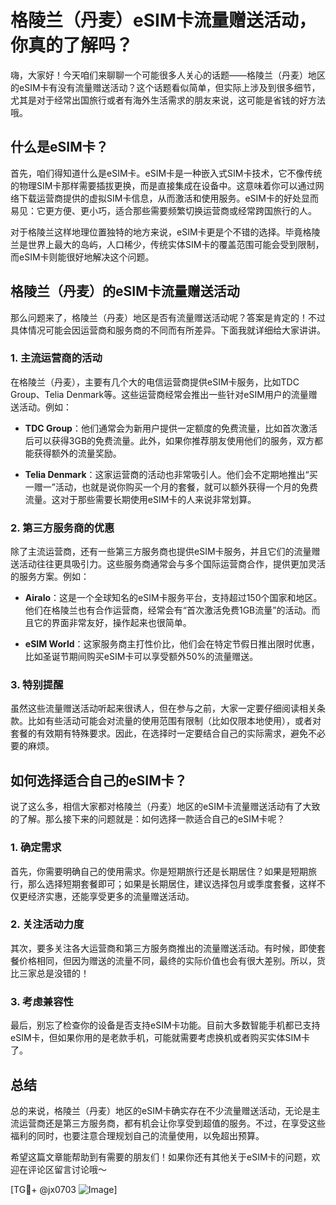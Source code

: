 # 格陵兰（丹麦）eSIM卡流量赠送活动，你真的了解吗？

嗨，大家好！今天咱们来聊聊一个可能很多人关心的话题——格陵兰（丹麦）地区的eSIM卡有没有流量赠送活动？这个话题看似简单，但实际上涉及到很多细节，尤其是对于经常出国旅行或者有海外生活需求的朋友来说，这可能是省钱的好方法哦。

## 什么是eSIM卡？

首先，咱们得知道什么是eSIM卡。eSIM卡是一种嵌入式SIM卡技术，它不像传统的物理SIM卡那样需要插拔更换，而是直接集成在设备中。这意味着你可以通过网络下载运营商提供的虚拟SIM卡信息，从而激活和使用服务。eSIM卡的好处显而易见：它更方便、更小巧，适合那些需要频繁切换运营商或经常跨国旅行的人。

对于格陵兰这样地理位置独特的地方来说，eSIM卡更是个不错的选择。毕竟格陵兰是世界上最大的岛屿，人口稀少，传统实体SIM卡的覆盖范围可能会受到限制，而eSIM卡则能很好地解决这个问题。

## 格陵兰（丹麦）的eSIM卡流量赠送活动

那么问题来了，格陵兰（丹麦）地区是否有流量赠送活动呢？答案是肯定的！不过具体情况可能会因运营商和服务商的不同而有所差异。下面我就详细给大家讲讲。

### 1. 主流运营商的活动

在格陵兰（丹麦），主要有几个大的电信运营商提供eSIM卡服务，比如TDC Group、Telia Denmark等。这些运营商经常会推出一些针对eSIM用户的流量赠送活动。例如：

- **TDC Group**：他们通常会为新用户提供一定额度的免费流量，比如首次激活后可以获得3GB的免费流量。此外，如果你推荐朋友使用他们的服务，双方都能获得额外的流量奖励。
  
- **Telia Denmark**：这家运营商的活动也非常吸引人。他们会不定期地推出“买一赠一”活动，也就是说你购买一个月的套餐，就可以额外获得一个月的免费流量。这对于那些需要长期使用eSIM卡的人来说非常划算。

### 2. 第三方服务商的优惠

除了主流运营商，还有一些第三方服务商也提供eSIM卡服务，并且它们的流量赠送活动往往更具吸引力。这些服务商通常会与多个国际运营商合作，提供更加灵活的服务方案。例如：

- **Airalo**：这是一个全球知名的eSIM卡服务平台，支持超过150个国家和地区。他们在格陵兰也有合作运营商，经常会有“首次激活免费1GB流量”的活动。而且它的界面非常友好，操作起来也很简单。
  
- **eSIM World**：这家服务商主打性价比，他们会在特定节假日推出限时优惠，比如圣诞节期间购买eSIM卡可以享受额外50%的流量赠送。

### 3. 特别提醒

虽然这些流量赠送活动听起来很诱人，但在参与之前，大家一定要仔细阅读相关条款。比如有些活动可能会对流量的使用范围有限制（比如仅限本地使用），或者对套餐的有效期有特殊要求。因此，在选择时一定要结合自己的实际需求，避免不必要的麻烦。

## 如何选择适合自己的eSIM卡？

说了这么多，相信大家都对格陵兰（丹麦）地区的eSIM卡流量赠送活动有了大致的了解。那么接下来的问题就是：如何选择一款适合自己的eSIM卡呢？

### 1. 确定需求

首先，你需要明确自己的使用需求。你是短期旅行还是长期居住？如果是短期旅行，那么选择短期套餐即可；如果是长期居住，建议选择包月或季度套餐，这样不仅更经济实惠，还能享受更多的流量赠送活动。

### 2. 关注活动力度

其次，要多关注各大运营商和第三方服务商推出的流量赠送活动。有时候，即使套餐价格相同，但因为赠送的流量不同，最终的实际价值也会有很大差别。所以，货比三家总是没错的！

### 3. 考虑兼容性

最后，别忘了检查你的设备是否支持eSIM卡功能。目前大多数智能手机都已支持eSIM卡，但如果你用的是老款手机，可能就需要考虑换机或者购买实体SIM卡了。

## 总结

总的来说，格陵兰（丹麦）地区的eSIM卡确实存在不少流量赠送活动，无论是主流运营商还是第三方服务商，都有机会让你享受到超值的服务。不过，在享受这些福利的同时，也要注意合理规划自己的流量使用，以免超出预算。

希望这篇文章能帮助到有需要的朋友们！如果你还有其他关于eSIM卡的问题，欢迎在评论区留言讨论哦～

[TG💪+ @jx0703 ![Image](https://github.com/user-attachments/assets/dbca1d08-cadb-493c-b0ec-ad6f7a83f270)]
